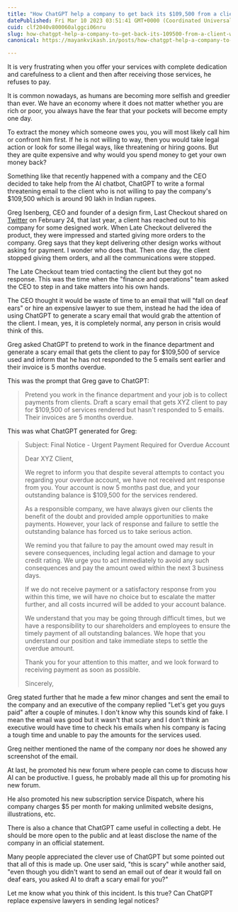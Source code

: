 ```yaml
---
title: "How ChatGPT help a company to get back its $109,500 from a client who was not paying"
datePublished: Fri Mar 10 2023 03:51:41 GMT+0000 (Coordinated Universal Time)
cuid: clf2040v800060alggci06nru
slug: how-chatgpt-help-a-company-to-get-back-its-109500-from-a-client-who-was-not-paying
canonical: https://mayankvikash.in/posts/how-chatgpt-help-a-company-to-get-back-its-109500-from-a-client-who-was-not-paying/

---
```


It is very frustrating when you offer your services with complete dedication and carefulness to a client and then after receiving those services, he refuses to pay.

It is common nowadays, as humans are becoming more selfish and greedier than ever. We have an economy where it does not matter whether you are rich or poor, you always have the fear that your pockets will become empty one day.

To extract the money which someone owes you, you will most likely call him or confront him first. If he is not willing to way, then you would take legal action or look for some illegal ways, like threatening or hiring goons. But they are quite expensive and why would you spend money to get your own money back?

Something like that recently happened with a company and the CEO decided to take help from the AI chatbot, ChatGPT to write a formal threatening email to the client who is not willing to pay the company's $109,500 which is around 90 lakh in Indian rupees.

Greg Isenberg, CEO and founder of a design firm, Last Checkout shared on [Twitter](https://twitter.com/gregisenberg/status/1629158318915653633) on February 24, that last year, a client has reached out to his company for some designed work. When Late Checkout delivered the product, they were impressed and started giving more orders to the company. Greg says that they kept delivering other design works without asking for payment. I wonder who does that. Then one day, the client stopped giving them orders, and all the communications were stopped.

The Late Checkout team tried contacting the client but they got no response. This was the time when the "finance and operations" team asked the CEO to step in and take matters into his own hands.

The CEO thought it would be waste of time to an email that will "fall on deaf ears" or hire an expensive lawyer to sue them, instead he had the idea of using ChatGPT to generate a scary email that would grab the attention of the client. I mean, yes, it is completely normal, any person in crisis would think of this.

Greg asked ChatGPT to pretend to work in the finance department and generate a scary email that gets the client to pay for $109,500 of service used and inform that he has not responded to the 5 emails sent earlier and their invoice is 5 months overdue.

This was the prompt that Greg gave to ChatGPT:

> Pretend you work in the finance department and your job is to collect payments from clients. Draft a scary email that gets XYZ client to pay for $109,500 of services rendered but hasn't responded to 5 emails. Their invoices are 5 months overdue.

This was what ChatGPT generated for Greg:

> Subject: Final Notice - Urgent Payment Required for Overdue Account
> 
> Dear XYZ Client,
> 
> We regret to inform you that despite several attempts to contact you regarding your overdue account, we have not received ant response from you. Your account is now 5 months past due, and your outstanding balance is $109,500 for the services rendered.
> 
> As a responsible company, we have always given our clients the benefit of the doubt and provided ample opportunities to make payments. However, your lack of response and failure to settle the outstanding balance has forced us to take serious action.
> 
> We remind you that failure to pay the amount owed may result in severe consequences, including legal action and damage to your credit rating. We urge you to act immediately to avoid any such consequences and pay the amount owed within the next 3 business days.
> 
> If we do not receive payment or a satisfactory response from you within this time, we will have no choice but to escalate the matter further, and all costs incurred will be added to your account balance.
> 
> We understand that you may be going through difficult times, but we have a responsibility to our shareholders and employees to ensure the timely payment of all outstanding balances. We hope that you understand our position and take immediate steps to settle the overdue amount.
> 
> Thank you for your attention to this matter, and we look forward to receiving payment as soon as possible.
> 
> Sincerely,

Greg stated further that he made a few minor changes and sent the email to the company and an executive of the company replied "Let's get you guys paid" after a couple of minutes. I don't know why this sounds kind of fake. I mean the email was good but it wasn't that scary and I don't think an executive would have time to check his emails when his company is facing a tough time and unable to pay the amounts for the services used.

Greg neither mentioned the name of the company nor does he showed any screenshot of the email.

At last, he promoted his new forum where people can come to discuss how AI can be productive. I guess, he probably made all this up for promoting his new forum.

He also promoted his new subscription service Dispatch, where his company charges $5 per month for making unlimited website designs, illustrations, etc.

There is also a chance that ChatGPT came useful in collecting a debt. He should be more open to the public and at least disclose the name of the company in an official statement.

Many people appreciated the clever use of ChatGPT but some pointed out that all of this is made up. One user said, "this is scary" while another said, "even though you didn't want to send an email out of dear it would fall on deaf ears, you asked AI to draft a scary email for you?"

Let me know what you think of this incident. Is this true? Can ChatGPT replace expensive lawyers in sending legal notices?